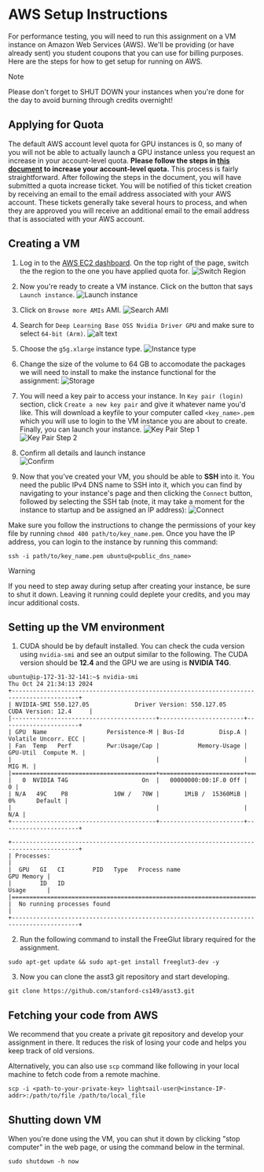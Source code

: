 # AWS Setup Instructions #

For performance testing, you will need to run this assignment on a VM instance on Amazon Web Services (AWS). We'll be providing (or have already sent) you student coupons that you can use for billing purposes. Here are the steps for how to get setup for running on AWS.

> [!NOTE]
> Please don't forget to SHUT DOWN your instances when you're done for the day to avoid burning through credits overnight!

## Applying for Quota ##
The default AWS account level quota for GPU instances is 0, so many of you will not be able to actually launch a GPU instance unless you request an increase in your account-level quota. **Please follow the steps in [this document](https://docs.google.com/document/d/1NyiIvfKRCZG-ZLq4x1wukIdYg5FZoUZay_f1HSWUJ6I/edit?tab=t.0) to increase your account-level quota.** This process is fairly straightforward. After following the steps in the document, you will have submitted a quota increase ticket. You will be notified of this ticket creation by receiving an email to the email address associated with your AWS account. These tickets generally take several hours to process, and when they are approved you will receive an additional email to the email address that is associated with your AWS account. 

## Creating a VM ##

1. Log in to the [AWS EC2 dashboard](https://us-west-2.console.aws.amazon.com/ec2/home?region=us-west-2#Home). On the top right of the page, switch the the region to the one you have applied quota for.
![Switch Region](handout/switch-region.png?raw=true)

2. Now you're ready to create a VM instance. Click on the button that says `Launch instance`.
![Launch instance](handout/launch-instance.png?raw=true)

3. Click on `Browse more AMIs` AMI.
![Search AMI](handout/search-ami.png)

4. Search for `Deep Learning Base OSS Nvidia Driver GPU` and make sure to select `64-bit (Arm)`.
![alt text](handout/select-ami.png)

4. Choose the `g5g.xlarge` instance type.
![Instance type](handout/instance-type.png?raw=true)

5. Change the size of the volume to 64 GB to accomodate the packages we will need to install to make the instance functional for the assignment:
![Storage](handout/storage.png?raw=true)

6. You will need a key pair to access your instance. In `Key pair (login)` section, click `Create a new key pair` and give it whatever name you'd like. This will download a keyfile to your computer called `<key_name>.pem` which you will use to login to the VM instance you are about to create. Finally, you can launch your instance.
![Key Pair Step 1](handout/keypair-step1.png)
![Key Pair Step 2](handout/keypair-step2.png)

7. Confirm all details and launch instance  
![Confirm](handout/confirm-launch.png)

8. Now that you've created your VM, you should be able to __SSH__ into it. You need the public IPv4 DNS name to SSH into it, which you can find by navigating to your instance's page and then clicking the `Connect` button, followed by selecting the SSH tab (note, it may take a moment for the instance to startup and be assigned an IP address):
![Connect](handout/connect.png?raw=true)

Make sure you follow the instructions to change the permissions of your key file by running `chmod 400 path/to/key_name.pem`.
Once you have the IP address, you can login to the instance by running this command:
~~~~
ssh -i path/to/key_name.pem ubuntu@<public_dns_name>
~~~~

> [!WARNING]
> If you need to step away during setup after creating your instance, be sure to shut it down. Leaving it running could deplete your credits, and you may incur additional costs.

## Setting up the VM environment ##

1. CUDA should be by default installed. You can check the cuda version using `nvidia-smi` and see an output similar to the following. The CUDA version should be **12.4** and the GPU we are using is **NVIDIA T4G**.
~~~~
ubuntu@ip-172-31-32-141:~$ nvidia-smi
Thu Oct 24 21:34:13 2024       
+-----------------------------------------------------------------------------------------+
| NVIDIA-SMI 550.127.05             Driver Version: 550.127.05     CUDA Version: 12.4     |
|-----------------------------------------+------------------------+----------------------+
| GPU  Name                 Persistence-M | Bus-Id          Disp.A | Volatile Uncorr. ECC |
| Fan  Temp   Perf          Pwr:Usage/Cap |           Memory-Usage | GPU-Util  Compute M. |
|                                         |                        |               MIG M. |
|=========================================+========================+======================|
|   0  NVIDIA T4G                     On  |   00000000:00:1F.0 Off |                    0 |
| N/A   49C    P8             10W /   70W |       1MiB /  15360MiB |      0%      Default |
|                                         |                        |                  N/A |
+-----------------------------------------+------------------------+----------------------+
                                                                                         
+-----------------------------------------------------------------------------------------+
| Processes:                                                                              |
|  GPU   GI   CI        PID   Type   Process name                              GPU Memory |
|        ID   ID                                                               Usage      |
|=========================================================================================|
|  No running processes found                                                             |
+-----------------------------------------------------------------------------------------+
~~~~

2. Run the following command to install the FreeGlut library required for the assignment.
~~~~
sudo apt-get update && sudo apt-get install freeglut3-dev -y
~~~~

3. Now you can clone the asst3 git repository and start developing.
~~~~
git clone https://github.com/stanford-cs149/asst3.git
~~~~

## Fetching your code from AWS ##

We recommend that you create a private git repository and develop your assignment in there. It reduces the risk of losing your code and helps you keep track of old versions.

Alternatively, you can also use `scp` command like following in your local machine to fetch code from a remote machine.
~~~~
scp -i <path-to-your-private-key> lightsail-user@<instance-IP-addr>:/path/to/file /path/to/local_file
~~~~

## Shutting down VM ##
When you're done using the VM, you can shut it down by clicking "stop computer" in the web page, or using the command below in the terminal.
~~~~
sudo shutdown -h now
~~~~
